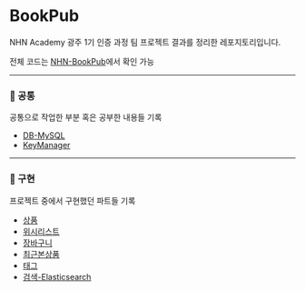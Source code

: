 # BookPub

NHN Academy 광주 1기 인증 과정 팀 프로젝트 결과를 정리한 레포지토리입니다.

전체 코드는 [NHN-BookPub](https://github.com/NHN-BookPub)에서 확인 가능

---

### 📌 공통

공통으로 작업한 부분 혹은 공부한 내용들 기록

- [DB-MySQL](https://github.com/unhas01/Book-Pub/tree/main/DB)
- [KeyManager](https://github.com/unhas01/Book-Pub/tree/main/KeyManager)

---

### 📌 구현

프로젝트 중에서 구현했던 파트들 기록

- [상품](https://github.com/unhas01/Book-Pub/tree/main/%EC%83%81%ED%92%88)
- [위시리스트](https://github.com/unhas01/Book-Pub/tree/main/%EC%9C%84%EC%8B%9C%EB%A6%AC%EC%8A%A4%ED%8A%B8)
- [장바구니](https://github.com/unhas01/Book-Pub/tree/main/%EC%9E%A5%EB%B0%94%EA%B5%AC%EB%8B%88)
- [최근본상품](https://github.com/unhas01/Book-Pub/tree/main/%EC%B5%9C%EA%B7%BC%20%EB%B3%B8%20%EC%83%81%ED%92%88)
- [태그](https://github.com/unhas01/Book-Pub/tree/main/%ED%83%9C%EA%B7%B8)
- [검색-Elasticsearch](https://github.com/unhas01/Book-Pub/tree/main/Elasticsearch)
